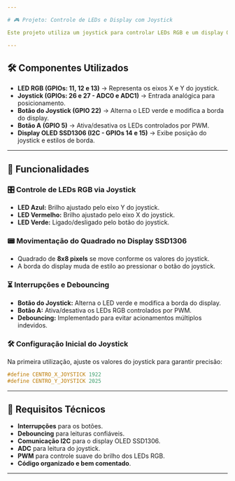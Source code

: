 ```yaml
---

# 🎮 Projeto: Controle de LEDs e Display com Joystick

Este projeto utiliza um joystick para controlar LEDs RGB e um display OLED SSD1306 em um Raspberry Pi Pico, explorando conceitos de **PWM**, **ADC**, **I2C**, **interrupções** e **debouncing**.

---
```


## 🛠 Componentes Utilizados

- **LED RGB (GPIOs: 11, 12 e 13)** → Representa os eixos X e Y do joystick.
- **Joystick (GPIOs: 26 e 27 - ADC0 e ADC1)** → Entrada analógica para posicionamento.
- **Botão do Joystick (GPIO 22)** → Alterna o LED verde e modifica a borda do display.
- **Botão A (GPIO 5)** → Ativa/desativa os LEDs controlados por PWM.
- **Display OLED SSD1306 (I2C - GPIOs 14 e 15)** → Exibe posição do joystick e estilos de borda.

---

## 🚀 Funcionalidades

### 🎛 Controle de LEDs RGB via Joystick
- **LED Azul:** Brilho ajustado pelo eixo Y do joystick.
- **LED Vermelho:** Brilho ajustado pelo eixo X do joystick.
- **LED Verde:** Ligado/desligado pelo botão do joystick.

### 📟 Movimentação do Quadrado no Display SSD1306
- Quadrado de **8x8 pixels** se move conforme os valores do joystick.
- A borda do display muda de estilo ao pressionar o botão do joystick.

### ⏳ Interrupções e Debouncing
- **Botão do Joystick:** Alterna o LED verde e modifica a borda do display.
- **Botão A:** Ativa/desativa os LEDs RGB controlados por PWM.
- **Debouncing:** Implementado para evitar acionamentos múltiplos indevidos.

### 🛠 Configuração Inicial do Joystick
Na primeira utilização, ajuste os valores do joystick para garantir precisão:

```c
#define CENTRO_X_JOYSTICK 1922
#define CENTRO_Y_JOYSTICK 2025
```

---

## 🔧 Requisitos Técnicos

- **Interrupções** para os botões.
- **Debouncing** para leituras confiáveis.
- **Comunicação I2C** para o display OLED SSD1306.
- **ADC** para leitura do joystick.
- **PWM** para controle suave do brilho dos LEDs RGB.
- **Código organizado e bem comentado**.

---


